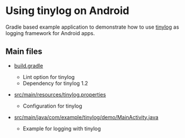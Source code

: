 # Using tinylog on Android

Gradle based example application to demonstrate how to use [tinylog](https://github.com/pmwmedia/tinylog) as logging framework for Android apps.

## Main files

* [build.gradle](https://github.com/pmwmedia/tinylog-android-example/blob/master/build.gradle)
  * Lint option for tinylog
  * Dependency for tinylog 1.2

* [src/main/resources/tinylog.properties](https://github.com/pmwmedia/tinylog-android-example/blob/master/src/main/resources/tinylog.properties)
  * Configuration for tinylog

* [src/main/java/com/example/tinylog/demo/MainActivity.java](https://github.com/pmwmedia/tinylog-android-example/blob/master/src/main/java/com/example/tinylog/demo/MainActivity.java#L12)
  * Example for logging with tinylog